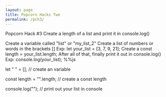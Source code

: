 ```yaml
---
layout: page
title: Popcorn Hacks Two
permalink: /pch3/
---
```




Popcorn Hack #3
Create a length of a list and print it in console.log()

Create a variable called "list" or "my_list_2"
Create a list of numbers or words in the brackets [] Exp: let your_list = [3, 7, 9, 21];
Create a const length = your_list.length;
After all of that, finally print it out in console.log() Exp: console.log(your_list);
%%js   

let " " = []; // create an variable 

const length = "".length; // create a const length

console.log(""); // print out your list in console
